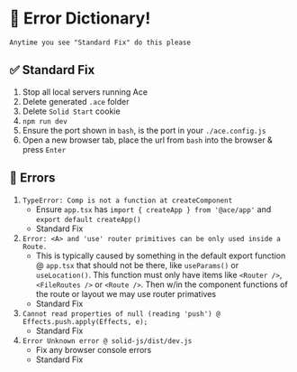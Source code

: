 # 🚨 Error Dictionary!

    Anytime you see "Standard Fix" do this please

## ✅ Standard Fix
1. Stop all local servers running Ace
1. Delete generated `.ace` folder
1. Delete `Solid Start` cookie
1. `npm run dev`
1. Ensure the port shown in `bash`, is the port in your `./ace.config.js`
1. Open a new browser tab, place the url from `bash` into the browser & press `Enter`

## 🔔 Errors
1. `TypeError: Comp is not a function at createComponent`
    - Ensure `app.tsx` has `import { createApp } from '@ace/app'` and `export default createApp()`
    - Standard Fix
1. `Error: <A> and 'use' router primitives can be only used inside a Route.`
    - This is typically caused by something in the default export function @ `app.tsx` that should not be there, like `useParams()` or `useLocation()`. This function must only have items like  `<Router />`, `<FileRoutes />` or `<Route />`. Then w/in the component functions of the route or layout we may use router primatives
    - Standard Fix
1. `Cannot read properties of null (reading 'push') @ Effects.push.apply(Effects, e);` 
    - Standard Fix
1. `Error Unknown error @ solid-js/dist/dev.js`
    - Fix any browser console errors
    - Standard Fix
